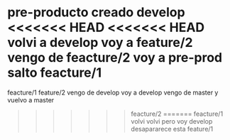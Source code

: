 pre-producto creado
develop
<<<<<<< HEAD
<<<<<<< HEAD
volvi a develop voy a feature/2
vengo de feacture/2 voy a pre-prod
salto feacture/1
=======
feacture/1
feature/2
vengo de develop voy a develop
vengo de master y vuelvo a master
>>>>>>> feacture/2
=======
feacture/1
volvi
volvi pero voy develop desapararece esta
>>>>>>> feature/1
